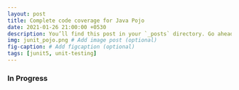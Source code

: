 ```yaml
---
layout: post
title: Complete code coverage for Java Pojo
date: 2021-01-26 21:00:00 +0530
description: You’ll find this post in your `_posts` directory. Go ahead and edit it and re-build the site to see your changes. # Add post description (optional)
img: junit_pojo.png # Add image post (optional)
fig-caption: # Add figcaption (optional)
tags: [junit5, unit-testing]
---
```


### In Progress
